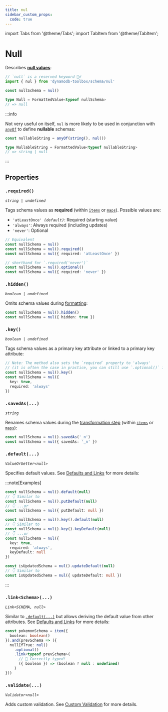 ```yaml
---
title: nul
sidebar_custom_props:
  code: true
---
```


import Tabs from '@theme/Tabs';
import TabItem from '@theme/TabItem';

# Null

Describes [**null values**](https://docs.aws.amazon.com/amazondynamodb/latest/developerguide/HowItWorks.NamingRulesDataTypes.html#HowItWorks.DataTypes):

```ts
// `null` is a reserved keyword 🤷‍♂️
import { nul } from 'dynamodb-toolbox/schema/nul'

const nullSchema = nul()

type Null = FormattedValue<typeof nullSchema>
// => null
```

:::info

Not very useful on itself, `nul` is more likely to be used in conjunction with [`anyOf`](../16-anyOf/index.md) to define **nullable** schemas:

```ts
const nullableString = anyOf(string(), nul())

type NullableString = FormattedValue<typeof nullableString>
// => string | null
```

:::

## Properties

### `.required()`

<p style={{ marginTop: '-15px' }}><i><code>string | undefined</code></i></p>

Tags schema values as **required** (within [`items`](../13-item/index.md) or [`maps`](../14-map/index.md)). Possible values are:

- <code>'atLeastOnce' <i>(default)</i></code>: Required (starting value)
- `'always'`: Always required (including updates)
- `'never'`: Optional

```ts
// Equivalent
const nullSchema = nul()
const nullSchema = nul().required()
const nullSchema = nul({ required: 'atLeastOnce' })

// shorthand for `.required('never')`
const nullSchema = nul().optional()
const nullSchema = nul({ required: 'never' })
```

### `.hidden()`

<p style={{ marginTop: '-15px' }}><i><code>boolean | undefined</code></i></p>

Omits schema values during [formatting](../17-actions/2-format.md):

```ts
const nullSchema = nul().hidden()
const nullSchema = nul({ hidden: true })
```

### `.key()`

<p style={{ marginTop: '-15px' }}><i><code>boolean | undefined</code></i></p>

Tags schema values as a primary key attribute or linked to a primary key attribute:

```ts
// Note: The method also sets the `required` property to 'always'
// (it is often the case in practice, you can still use `.optional()` if needed)
const nullSchema = nul().key()
const nullSchema = nul({
  key: true,
  required: 'always'
})
```

### `.savedAs(...)`

<p style={{ marginTop: '-15px' }}><i><code>string</code></i></p>

Renames schema values during the [transformation step](../17-actions/1-parse.md) (within [`items`](../13-item/index.md) or [`maps`](../14-map/index.md)):

```ts
const nullSchema = nul().savedAs('_n')
const nullSchema = nul({ savedAs: '_n' })
```

### `.default(...)`

<p style={{ marginTop: '-15px' }}><i><code>ValueOrGetter&lt;null&gt;</code></i></p>

Specifies default values. See [Defaults and Links](../2-defaults-and-links/index.md) for more details:

:::note[Examples]

<Tabs>
<TabItem value="put" label="Put">

```ts
const nullSchema = nul().default(null)
// 👇 Similar to
const nullSchema = nul().putDefault(null)
// 👇 ...or
const nullSchema = nul({ putDefault: null })
```

</TabItem>
<TabItem value="key" label="Key">

```ts
const nullSchema = nul().key().default(null)
// 👇 Similar to
const nullSchema = nul().key().keyDefault(null)
// 👇 ...or
const nullSchema = nul({
  key: true,
  required: 'always',
  keyDefault: null
})
```

</TabItem>
<TabItem value="update" label="Update">

```ts
const isUpdatedSchema = nul().updateDefault(null)
// 👇 Similar to
const isUpdatedSchema = nul({ updateDefault: null })
```

</TabItem>
</Tabs>

:::

### `.link<Schema>(...)`

<p style={{ marginTop: '-15px' }}><i><code>Link&lt;SCHEMA, null&gt;</code></i></p>

Similar to [`.default(...)`](#default) but allows deriving the default value from other attributes. See [Defaults and Links](../2-defaults-and-links/index.md) for more details:

```ts
const pokemonSchema = item({
  boolean: boolean()
}).and(prevSchema => ({
  nullIfTrue: nul()
    .optional()
    .link<typeof prevSchema>(
      // 🙌 Correctly typed!
      ({ boolean }) => (boolean ? null : undefined)
    )
}))
```

### `.validate(...)`

<p style={{ marginTop: '-15px' }}><i><code>Validator&lt;null&gt;</code></i></p>

Adds custom validation. See [Custom Validation](../3-custom-validation/index.md) for more details.
